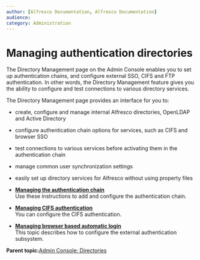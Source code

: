 ```yaml
---
author: [Alfresco Documentation, Alfresco Documentation]
audience: 
category: Administration
---
```


# Managing authentication directories

The Directory Management page on the Admin Console enables you to set up authentication chains, and configure external SSO, CIFS and FTP authentication. In other words, the Directory Management feature gives you the ability to configure and test connections to various directory services. 

The Directory Management page provides an interface for you to:

-   create, configure and manage internal Alfresco directories, OpenLDAP and Active Directory
-   configure authentication chain options for services, such as CIFS and browser SSO
-   test connections to various services before activating them in the authentication chain
-   manage common user synchronization settings
-   easily set up directory services for Alfresco without using property files

-   **[Managing the authentication chain](../tasks/adminconsole-directorymgt-ac.md)**  
 Use these instructions to add and configure the authentication chain.
-   **[Managing CIFS authentication](../tasks/adminconsole-directorymgt-cifs.md)**  
You can configure the CIFS authentication.
-   **[Managing browser based automatic login](../tasks/adminconsole-directorymgt-sso.md)**  
This topic describes how to configure the external authentication subsystem.

**Parent topic:**[Admin Console: Directories](../concepts/adminconsole-directories.md)

